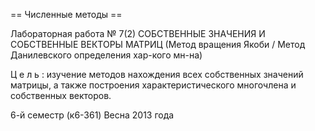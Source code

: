 == Численные методы ==

Лабораторная работа № 7(2)
СОБСТВЕННЫЕ ЗНАЧЕНИЯ И СОБСТВЕННЫЕ ВЕКТОРЫ МАТРИЦ
(Метод вращения Якоби / Метод Данилевского определения хар-кого мн-на)

Ц е л ь : изучение методов нахождения всех собственных значений матрицы,
а также построения характеристического многочлена и собственных векторов.

6-й семестр (к6-361)
Весна 2013 года
